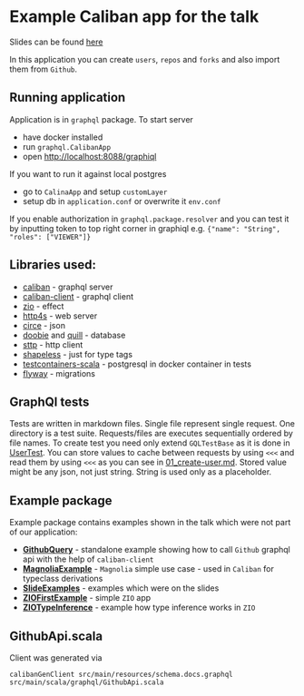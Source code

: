 # Example Caliban app for the talk

Slides can be found [here](https://docs.google.com/presentation/d/1TZLCPy2VggDhar_l5yO3LpkAHMzm3aLUZ1tUyaSoJqM)

In this application you can create `users`, `repos` and `forks` and also import them from `Github`.

## Running application

Application is in `graphql` package.
To start server
* have docker installed
* run `graphql.CalibanApp`
* open [http://localhost:8088/graphiql](http://localhost:8088/graphiql)

If you want to run it against local postgres
* go to `CalinaApp` and setup `customLayer`
* setup db in `application.conf` or overwrite it `env.conf`

If you enable authorization in `graphql.package.resolver` and you can test it by inputting token
to top right corner in graphiql e.g. `{"name": "String", "roles": ["VIEWER"]}` 

## Libraries used:
* [caliban](https://ghostdogpr.github.io/caliban) - graphql server
* [caliban-client](https://ghostdogpr.github.io/caliban/docs/client.html) - graphql client
* [zio](https://zio.dev) - effect
* [http4s](https://http4s.org) - web server
* [circe](https://circe.github.io/circe) - json
* [doobie](https://tpolecat.github.io/doobie) and [quill](https://getquill.io) - database
* [sttp](https://sttp.softwaremill.com) - http client
* [shapeless](https://github.com/milessabin/shapeless) - just for type tags
* [testcontainers-scala](https://github.com/testcontainers/testcontainers-scala) - postgresql in docker container in tests
* [flyway](https://flywaydb.org) - migrations

## GraphQl tests
Tests are written in markdown files. Single file represent single request. One directory is a test suite.
Requests/files are executes sequentially ordered by file names. To create test you need only extend 
`GQLTestBase` as it is done in [UserTest](src/test/scala/graphql/UserTest.scala). You can store values to 
cache between requests by using `<<<` and read them by using `<<<` as you can see in 
[01_create-user.md](src/test/resources/user-test/01_create-user.md). Stored value might be any json, not
just string. String is used only as a placeholder.

## Example package

Example package contains examples shown in the talk which were not part of our application:
* [**GithubQuery**](src/main/scala/example/GithubQuery.scala) - standalone example showing how to call `Github` graphql api with the help of `caliban-client`
* [**MagnoliaExample**](src/main/scala/example/MagnoliaExample.scala) - `Magnolia` simple use case - used in `Caliban` for typeclass derivations
* [**SlideExamples**](src/main/scala/example/SlideExamples.scala) - examples which were on the slides
* [**ZIOFirstExample**](src/main/scala/example/ZIOFirstExample.scala) - simple `ZIO` app
* [**ZIOTypeInference**](src/main/scala/example/ZIOTypeInference.scala) - example how type inference works in `ZIO`

## GithubApi.scala

Client was generated via
```
calibanGenClient src/main/resources/schema.docs.graphql src/main/scala/graphql/GithubApi.scala
```
